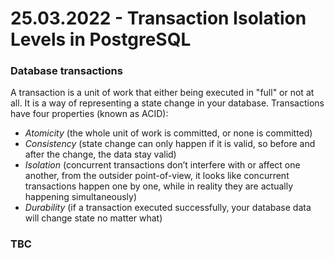 # 25.03.2022 - Transaction Isolation Levels in PostgreSQL

### Database transactions

A transaction is a unit of work that either being executed in "full" or not at all. It is a way of representing a state change in your database. Transactions have four properties (known as ACID):
- *Atomicity* (the whole unit of work is committed, or none is committed)
- *Consistency* (state change can only happen if it is valid, so before and after the change, the data stay valid)
- *Isolation* (concurrent transactions don’t interfere with or affect one another, from the outsider point-of-view, it looks like concurrent transactions happen one by one, while in reality they are actually happening simultaneously)
- *Durability* (if a transaction executed successfully, your database data will change state no matter what)

### TBC
